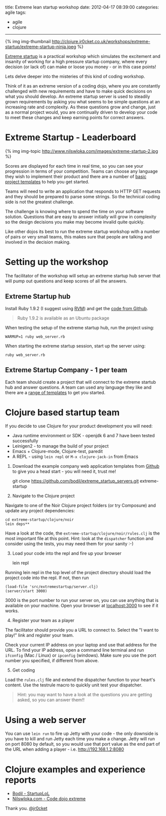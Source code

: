 title: Extreme lean startup workshop
date: 2012-04-17 08:39:00
categories: agile
tags: 
- agile 
- clojure
---
{% img img-thumbnail http://clojure.jr0cket.co.uk/workshops/extreme-startup/extreme-startup-ninja.jpeg %}

[Extreme startup](https://github.com/rchatley/extreme_startup) is a practical workshop which simulates the excitement and insanity of working for a high pressure startup company, where every decision (or lack of) can make or loose you money - or in this case points!  

Lets delve deeper into the misteries of this kind of coding workshop.

<!-- more -->

Think of it as an extreme version of a coding dojo, where you are constantly challenged with new requirements and have to make quick decisions on what you should develop.  An extreme startup server is used to steadily grown requirements by asking you what seems to be simple questions at an increasing rate and complexity.  As these questions grow and change, just as a normal project would, you are continually driven to develop your code to meet these changes and keep earning points for correct answers.

# Extreme Startup - Leaderboard

{% img img-topic http://www.nilswloka.com/images/extreme-startup-2.jpg %} 

Scores are displayed for each time in real time, so you can see your progression in terms of your competition.  Teams can choose any language they wish to implement their product and there are a number of [basic project templates](https://github.com/bodil/extreme_startup_servers.git) to help you get started.

Teams will need to write an application that responds to HTTP GET requests and they should be prepared to parse some strings.  So the technical coding side is not the greatest challenge.

The challenge is knowing where to spend the time on your software solution.  Questions that are easy to answer initially will grow in complexity so the design decisions you make may become invalid quite quickly.

Like other dojos its best to run the extreme startup workshop with a number of pairs or very small teams, this makes sure that people are talking and involved in the decision making.

# Setting up the workshop

The facilitator of the workshop will setup an extreme startup hub server that will pump out questions and keep scores of all the answers.  

##  Extreme Startup hub

Install Ruby 1.9.2 (I suggest using [RVM](http://rubysource.com/installing-ruby-with-rvm-on-ubuntu/)) and get the [code from Github](https://github.com/rchatley/extreme_startup).

> Ruby 1.9.2 is available as an Ubuntu package

When testing the setup of the extreme startup hub, run the project using:

    WARMUP=1 ruby web_server.rb

When starting the extreme startup session, start up the server using:

    ruby web_server.rb

## Extreme Startup Company - 1 per team

Each team should create a project that will connect to the extreme startub hub and answer questions.  A team can used any language they like and there are a [range of templates](https://github.com/bodil/extreme_startup_servers.git) to get you started.

# Clojure based startup team 

If you decide to use Clojure for your product development you will need:

* Java runtime environment or SDK - openjdk 6 and 7 have been tested successfully
* Leinigen2 - to manage the build of your project
* Emacs + Clojure-mode, Clojure-test, paredit
* A REPL - using `lein repl` or `M-x clojure-jack-in` from Emacs

1) Download the example company web application templates from [Github](https://github.com/bodil/extreme_startup_servers.git) to give you a head start - you will need it, trust me!

    git clone https://github.com/bodil/extreme_startup_servers.git extreme-startup

2) Navigate to the Clojure project

Navigate to one of the Noir Clojure project folders (or try Composure) and update any project dependencies:

    cd extreme-startup/clojure/noir
    lein deps**
 
Have a look at the code, the `extreme-startup/clojure/noir/rules.clj` is the most important file at this point.  Hint: look at the `dispatcher` function and consider using the tests, you may need them for your sanity :-)

3) Load your code into the repl and fire up your browser

    lein repl

Running lein repl in the top level of the project directory should load the project code into the repl.  If not, then run

    (load-file 'src/extremestartup/server.clj)
    (server/start 3000)

3000 is the port number to run your server on, you can use anything that is available on your machine.  Open your browser at [localhost:3000](http://localhost:3000/) to see if it works.

4) Register your team as a player

The facilitator should provide you a URL to connect to.  Select the "I want to play!" link and register your team.

Check your current IP address on your laptop and use that address for the URL.  To find your IP address, open a command line terminal and run `ifconfig` (Mac / Linux) or `ipconfig` (windows).  Make sure you use the port number you specified, if different from above.

5) Get coding

Load the `rules.clj` file and extend the dispatcher function to your heart's content. Use the testrule macro to quickly unit test your dispatcher.

> Hint: you may want to have a look at the questions you are getting asked, so you can answer them!!

# Using a web server 

You can use `lein run` to fire up Jetty with your code - the only downside is you have to kill and run Jetty each time you make a change.  Jetty will run on port 8080 by default, so you would use that port value as the end part of the URL when adding a player - i.e. http://192.168.1.2:8080

# Clojure examples and experience reports

* [Bodil - StartupLoL](https://github.com/bodil/startuplol)
* [Nilswloka.com - Code dojo extreme](http://www.nilswloka.com/2011/08/17/code-dojo-extreme.html)

Thank you.
[@jr0cket](https://twitter.com/jr0cket)
